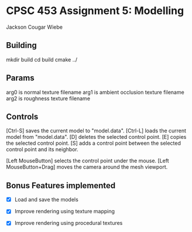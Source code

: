 # CPSC 453 Assignment 5: Modelling
Jackson Cougar Wiebe

## Building

  mkdir build
  cd build
  cmake ../

## Params

arg0 is normal texture filename
arg1 is ambient occlusion texture filename
arg2 is roughness texture filename

## Controls

[Ctrl-S]	saves the current model to "model.data".
[Ctrl-L]	loads the current model from "model.data".
[D]			deletes the selected control point.
[E]			copies the selected control point.
[S]			adds a control point between the selected control point and its neighbor.

[Left MouseButton]		selects the control point under the mouse.
[Left MouseButton+Drag] moves the camera around the mesh viewport.

## Bonus Features implemented

-[x] Load and save the models
-[x] Improve rendering using texture mapping
-[x] Improve rendering using procedural textures

